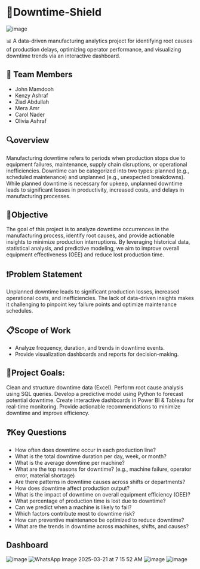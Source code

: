 # 🌟Downtime-Shield

![image](https://github.com/user-attachments/assets/f30c848e-2a88-47bb-a8d9-2ff79c8dffab)

📊  A data-driven manufacturing analytics project for identifying root causes of production delays, optimizing operator performance, and visualizing downtime trends via an interactive dashboard.
## 👥 Team Members 
- John Mamdooh
- Kenzy Ashraf
- Ziad Abdullah
- Mera Amr
- Carol Nader
- Olivia Ashraf
  
## 🔍overview 
Manufacturing downtime refers to periods when production stops due to equipment failures, maintenance, supply chain disruptions, or operational inefficiencies. Downtime can be categorized into two types: planned (e.g., scheduled maintenance) and unplanned (e.g., unexpected breakdowns). While planned downtime is necessary for upkeep, unplanned downtime leads to significant losses in productivity, increased costs, and delays in manufacturing processes.


## 🎯Objective
The goal of this project is to analyze downtime occurrences in the manufacturing process, identify root causes, and provide actionable insights to minimize production interruptions. By leveraging historical data, statistical analysis, and predictive modeling, we aim to improve overall equipment effectiveness (OEE) and reduce lost production time.
## ❗Problem Statement
Unplanned downtime leads to significant production losses, increased operational costs, and inefficiencies. The lack of data-driven insights makes it challenging to pinpoint key failure points and optimize maintenance schedules.
## 📋Scope of Work
-	Analyze frequency, duration, and trends in downtime events.
-	Provide visualization dashboards and reports for decision-making.
## 🎯Project Goals:
Clean and structure downtime data (Excel).
Perform root cause analysis using SQL queries.
Develop a predictive model using Python to forecast potential downtime.
Create interactive dashboards in Power BI & Tableau for real-time monitoring.
Provide actionable recommendations to minimize downtime and improve efficiency.
## ❓Key Questions 
- How often does downtime occur in each production line?
- What is the total downtime duration per day, week, or month?
- What is the average downtime per machine?
- What are the top reasons for downtime? (e.g., machine failure, operator error, material shortage)
- Are there patterns in downtime causes across shifts or departments?
- How does downtime affect production output?
- What is the impact of downtime on overall equipment efficiency (OEE)?
- What percentage of production time is lost due to downtime?
- Can we predict when a machine is likely to fail?
- Which factors contribute most to downtime risk?
- How can preventive maintenance be optimized to reduce downtime?
- What are the trends in downtime across machines, shifts, and causes?
## Dashboard
![image](https://github.com/user-attachments/assets/881b05ed-a803-445c-a1fd-7e7814da0551)
![WhatsApp Image 2025-03-21 at 7 15 52 AM](https://github.com/user-attachments/assets/fc125d53-bafa-49ac-98ae-d31577f12c11)
![image](https://github.com/user-attachments/assets/7fe97bc3-8716-40b6-a340-5861c4f2f5f6)
![image](https://github.com/user-attachments/assets/188277c1-83ee-4e93-8980-752e3278619d)








